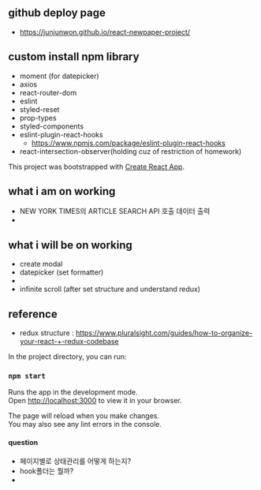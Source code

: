 ## github deploy page
- https://junjunwon.github.io/react-newpaper-project/

## custom install npm library
- moment (for datepicker)
- axios
- react-router-dom
- eslint
- styled-reset
- prop-types
- styled-components
- eslint-plugin-react-hooks 
  - https://www.npmjs.com/package/eslint-plugin-react-hooks
- react-intersection-observer(holding cuz of restriction of homework)

This project was bootstrapped with [Create React App](https://github.com/facebook/create-react-app).

## what i am on working
- NEW YORK TIMES의 ARTICLE SEARCH API 호출 데이터 출력
- 

## what i will be on working
- create modal
- datepicker (set formatter)
- 
- infinite scroll (after set structure and understand redux)

## reference
- redux structure : https://www.pluralsight.com/guides/how-to-organize-your-react-+-redux-codebase


In the project directory, you can run:

### `npm start`

Runs the app in the development mode.\
Open [http://localhost:3000](http://localhost:3000) to view it in your browser.

The page will reload when you make changes.\
You may also see any lint errors in the console.


#### question
- 페이지별로 상태관리를 어떻게 하는지?
- hook폴더는 뭘까?
- 
